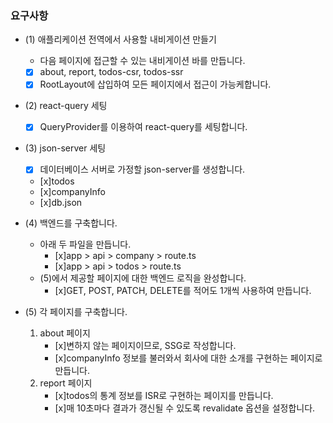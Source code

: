 ### 요구사항

- (1) 애플리케이션 전역에서 사용할 내비게이션 만들기
    - 다음 페이지에 접근할 수 있는 내비게이션 바를 만듭니다.
    -[x] about, report, todos-csr, todos-ssr
    -[x] RootLayout에 삽입하여 모든 페이지에서 접근이 가능케합니다.
- (2) react-query 세팅
    -[x] QueryProvider를 이용하여 react-query를 세팅합니다.
- (3) json-server 세팅
    -[x] 데이터베이스 서버로 가정할 json-server를 생성합니다.
    - [x]todos
    - [x]companyInfo
    - [x]db.json 
        
- (4) 백엔드를 구축합니다.
    - 아래 두 파일을 만듭니다.
        - [x]app > api > company > route.ts
        - [x]app > api > todos > route.ts
    - (5)에서 제공할 페이지에 대한 백엔드 로직을 완성합니다.
        - [x]GET, POST, PATCH, DELETE를 적어도 1개씩 사용하여 만듭니다.
            
                
- (5) 각 페이지를 구축합니다.
    1. about 페이지
        - [x]변하지 않는 페이지이므로, SSG로 작성합니다.
        - [x]companyInfo 정보를 불러와서 회사에 대한 소개를 구현하는 페이지로 만듭니다.
    2. report 페이지
        - [x]todos의 통계 정보를 ISR로 구현하는 페이지를 만듭니다.
        - [x]매 10초마다 결과가 갱신될 수 있도록 revalidate 옵션을 설정합니다.
